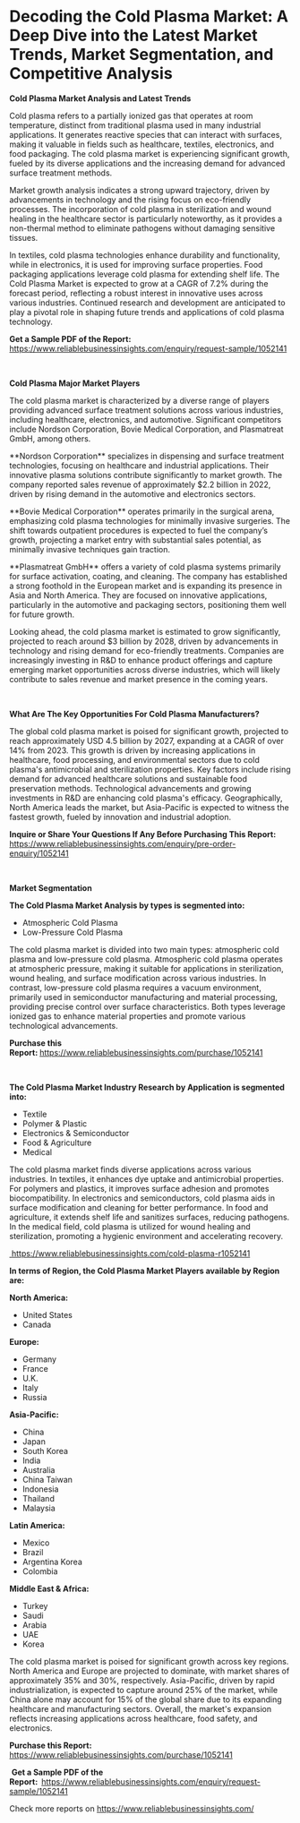 <p><h1>Decoding the Cold Plasma Market: A Deep Dive into the Latest Market Trends, Market Segmentation, and Competitive Analysis</h1></p><p><strong>Cold Plasma Market Analysis and Latest Trends</strong></p>
<p><p>Cold plasma refers to a partially ionized gas that operates at room temperature, distinct from traditional plasma used in many industrial applications. It generates reactive species that can interact with surfaces, making it valuable in fields such as healthcare, textiles, electronics, and food packaging. The cold plasma market is experiencing significant growth, fueled by its diverse applications and the increasing demand for advanced surface treatment methods.</p><p>Market growth analysis indicates a strong upward trajectory, driven by advancements in technology and the rising focus on eco-friendly processes. The incorporation of cold plasma in sterilization and wound healing in the healthcare sector is particularly noteworthy, as it provides a non-thermal method to eliminate pathogens without damaging sensitive tissues.</p><p>In textiles, cold plasma technologies enhance durability and functionality, while in electronics, it is used for improving surface properties. Food packaging applications leverage cold plasma for extending shelf life. The Cold Plasma Market is expected to grow at a CAGR of 7.2% during the forecast period, reflecting a robust interest in innovative uses across various industries. Continued research and development are anticipated to play a pivotal role in shaping future trends and applications of cold plasma technology.</p></p>
<p><strong>Get a Sample PDF of the Report:&nbsp;</strong> <a href="https://www.reliablebusinessinsights.com/enquiry/request-sample/1052141?utm_campaign=2445&utm_medium=2&utm_source=Github&utm_content=ia&utm_term=20022025&utm_id=cold-plasma">https://www.reliablebusinessinsights.com/enquiry/request-sample/1052141</a></p>
<p>&nbsp;</p>
<p><strong>Cold Plasma Major Market Players</strong></p>
<p><p>The cold plasma market is characterized by a diverse range of players providing advanced surface treatment solutions across various industries, including healthcare, electronics, and automotive. Significant competitors include Nordson Corporation, Bovie Medical Corporation, and Plasmatreat GmbH, among others.</p><p>**Nordson Corporation** specializes in dispensing and surface treatment technologies, focusing on healthcare and industrial applications. Their innovative plasma solutions contribute significantly to market growth. The company reported sales revenue of approximately $2.2 billion in 2022, driven by rising demand in the automotive and electronics sectors.</p><p>**Bovie Medical Corporation** operates primarily in the surgical arena, emphasizing cold plasma technologies for minimally invasive surgeries. The shift towards outpatient procedures is expected to fuel the company’s growth, projecting a market entry with substantial sales potential, as minimally invasive techniques gain traction.</p><p>**Plasmatreat GmbH** offers a variety of cold plasma systems primarily for surface activation, coating, and cleaning. The company has established a strong foothold in the European market and is expanding its presence in Asia and North America. They are focused on innovative applications, particularly in the automotive and packaging sectors, positioning them well for future growth.</p><p>Looking ahead, the cold plasma market is estimated to grow significantly, projected to reach around $3 billion by 2028, driven by advancements in technology and rising demand for eco-friendly treatments. Companies are increasingly investing in R&D to enhance product offerings and capture emerging market opportunities across diverse industries, which will likely contribute to sales revenue and market presence in the coming years.</p></p>
<p>&nbsp;</p>
<p><strong>What Are The Key Opportunities For Cold Plasma Manufacturers?</strong></p>
<p><p>The global cold plasma market is poised for significant growth, projected to reach approximately USD 4.5 billion by 2027, expanding at a CAGR of over 14% from 2023. This growth is driven by increasing applications in healthcare, food processing, and environmental sectors due to cold plasma's antimicrobial and sterilization properties. Key factors include rising demand for advanced healthcare solutions and sustainable food preservation methods. Technological advancements and growing investments in R&D are enhancing cold plasma's efficacy. Geographically, North America leads the market, but Asia-Pacific is expected to witness the fastest growth, fueled by innovation and industrial adoption.</p></p>
<p><strong>Inquire or Share Your Questions If Any Before Purchasing This Report:</strong> <a href="https://www.reliablebusinessinsights.com/enquiry/pre-order-enquiry/1052141?utm_campaign=2445&utm_medium=2&utm_source=Github&utm_content=ia&utm_term=20022025&utm_id=cold-plasma">https://www.reliablebusinessinsights.com/enquiry/pre-order-enquiry/1052141</a></p>
<p>&nbsp;</p>
<p><strong>Market Segmentation</strong></p>
<p><strong>The Cold Plasma Market Analysis by types is segmented into:</strong></p>
<p><ul><li>Atmospheric Cold Plasma</li><li>Low-Pressure Cold Plasma</li></ul></p>
<p><p>The cold plasma market is divided into two main types: atmospheric cold plasma and low-pressure cold plasma. Atmospheric cold plasma operates at atmospheric pressure, making it suitable for applications in sterilization, wound healing, and surface modification across various industries. In contrast, low-pressure cold plasma requires a vacuum environment, primarily used in semiconductor manufacturing and material processing, providing precise control over surface characteristics. Both types leverage ionized gas to enhance material properties and promote various technological advancements.</p></p>
<p><strong>Purchase this Report:&nbsp;</strong><a href="https://www.reliablebusinessinsights.com/purchase/1052141?utm_campaign=2445&utm_medium=2&utm_source=Github&utm_content=ia&utm_term=20022025&utm_id=cold-plasma">https://www.reliablebusinessinsights.com/purchase/1052141</a></p>
<p>&nbsp;</p>
<p><strong>The Cold Plasma Market Industry Research by Application is segmented into:</strong></p>
<p><ul><li>Textile</li><li>Polymer & Plastic</li><li>Electronics & Semiconductor</li><li>Food & Agriculture</li><li>Medical</li></ul></p>
<p><p>The cold plasma market finds diverse applications across various industries. In textiles, it enhances dye uptake and antimicrobial properties. For polymers and plastics, it improves surface adhesion and promotes biocompatibility. In electronics and semiconductors, cold plasma aids in surface modification and cleaning for better performance. In food and agriculture, it extends shelf life and sanitizes surfaces, reducing pathogens. In the medical field, cold plasma is utilized for wound healing and sterilization, promoting a hygienic environment and accelerating recovery.</p></p>
<p><a href="https://www.reliablebusinessinsights.com/cold-plasma-r1052141?utm_campaign=2445&utm_medium=2&utm_source=Github&utm_content=ia&utm_term=20022025&utm_id=cold-plasma">&nbsp;https://www.reliablebusinessinsights.com/cold-plasma-r1052141</a></p>
<p><strong>In terms of Region, the Cold Plasma Market Players available by Region are:</strong></p>
<p>
    <p> <strong> North America: </strong>
        <ul>
            <li>United States</li>
            <li>Canada</li>
        </ul>
        </p> 
    <p> <strong> Europe: </strong>
        <ul>
            <li>Germany</li>
            <li>France</li>
            <li>U.K.</li>
            <li>Italy</li>
            <li>Russia</li>
        </ul>
        </p> 
    <p> <strong> Asia-Pacific: </strong>
        <ul>
            <li>China</li>
            <li>Japan</li>
            <li>South Korea</li>
            <li>India</li>
            <li>Australia</li>
            <li>China Taiwan</li>
            <li>Indonesia</li>
            <li>Thailand</li>
            <li>Malaysia</li>
        </ul>
        </p> 
    <p> <strong> Latin America: </strong>
        <ul>
            <li>Mexico</li>
            <li>Brazil</li>
            <li>Argentina Korea</li>
            <li>Colombia</li>
        </ul>
        </p> 
    <p> <strong> Middle East & Africa: </strong>
        <ul>
            <li>Turkey</li>
            <li>Saudi</li>
            <li>Arabia</li>
            <li>UAE</li>
            <li>Korea</li>
        </ul>
    </p>
    </p>
<p><p>The cold plasma market is poised for significant growth across key regions. North America and Europe are projected to dominate, with market shares of approximately 35% and 30%, respectively. Asia-Pacific, driven by rapid industrialization, is expected to capture around 25% of the market, while China alone may account for 15% of the global share due to its expanding healthcare and manufacturing sectors. Overall, the market's expansion reflects increasing applications across healthcare, food safety, and electronics.</p></p>
<p><strong>Purchase this Report: </strong><a href="https://www.reliablebusinessinsights.com/purchase/1052141?utm_campaign=2445&utm_medium=2&utm_source=Github&utm_content=ia&utm_term=20022025&utm_id=cold-plasma">https://www.reliablebusinessinsights.com/purchase/1052141</a></p>
<p>&nbsp;<strong>Get a Sample PDF of the Report:&nbsp;&nbsp;</strong><a href="https://www.reliablebusinessinsights.com/enquiry/request-sample/1052141?utm_campaign=2445&utm_medium=2&utm_source=Github&utm_content=ia&utm_term=20022025&utm_id=cold-plasma">https://www.reliablebusinessinsights.com/enquiry/request-sample/1052141</a></p>
<p><strong></strong></p>
<p>Check more reports on <a href="https://www.reliablebusinessinsights.com/?utm_campaign=2445&utm_medium=2&utm_source=Github&utm_content=ia&utm_term=20022025&utm_id=cold-plasma">https://www.reliablebusinessinsights.com/</a></p>